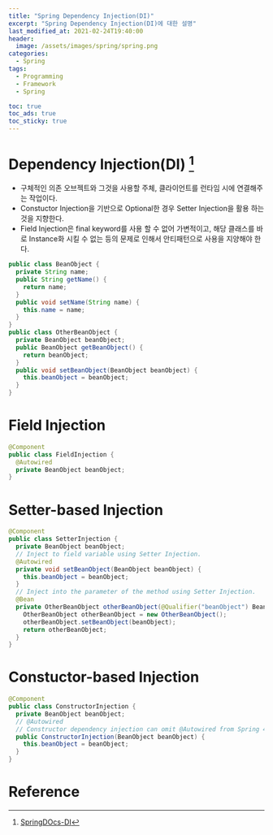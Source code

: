 ```yaml
---
title: "Spring Dependency Injection(DI)"
excerpt: "Spring Dependency Injection(DI)에 대한 설명"
last_modified_at: 2021-02-24T19:40:00
header:
  image: /assets/images/spring/spring.png
categories:
  - Spring
tags:
  - Programming
  - Framework
  - Spring

toc: true
toc_ads: true
toc_sticky: true
---
```

# Dependency Injection(DI) [^DI]
- 구체적인 의존 오브젝트와 그것을 사용할 주체, 클라이언트를 런타임 시에 연결해주는 작업이다.
- Constuctor Injection을 기반으로 Optional한 경우 Setter Injection을 활용 하는 것을 지향한다.
- Field Injection은 final keyword를 사용 할 수 없어 가변적이고, 해당 클래스를 바로 Instance화 시킬 수 없는 등의 문제로 인해서 안티패턴으로 사용을 지양해야 한다.

```java
public class BeanObject {
  private String name;
  public String getName() {
    return name;
  }
  public void setName(String name) {
    this.name = name;
  }
}
public class OtherBeanObject {
  private BeanObject beanObject;
  public BeanObject getBeanObject() {
    return beanObject;
  }
  public void setBeanObject(BeanObject beanObject) {
    this.beanObject = beanObject;
  }
}

```

# Field Injection
```java
@Component
public class FieldInjection {
  @Autowired
  private BeanObject beanObject;
}
```
# Setter-based Injection
```java
@Component
public class SetterInjection {
  private BeanObject beanObject;
  // Inject to field variable using Setter Injection.
  @Autowired
  private void setBeanObject(BeanObject beanObject) {
    this.beanObject = beanObject;
  }
  // Inject into the parameter of the method using Setter Injection.
  @Bean
  private OtherBeanObject otherBeanObject(@Qualifier("beanObject") BeanObject beanObject) {
    OtherBeanObject otherBeanObject = new OtherBeanObject();
    otherBeanObject.setBeanObject(beanObject);
    return otherBeanObject;
  }
}
```
# Constuctor-based Injection
```java
@Component
public class ConstructorInjection {
  private BeanObject beanObject;
  // @Autowired
  // Constructor dependency injection can omit @Autowired from Spring 4.3.
  public ConstructorInjection(BeanObject beanObject) {
    this.beanObject = beanObject;
  }
}
```

# Reference
[^DI]: [SpringDOcs-DI](https://docs.spring.io/spring-framework/docs/5.0.0.M5/spring-framework-reference/html/beans.html#beans-factory-collaborators)